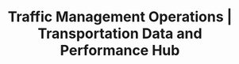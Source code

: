 ---
layout: fullscreen-map
title: Traffic Management Operations | Transportation Data and Performance Hub 
title_short: Traffic Management Ops
description: 
custom_js:
- leaflet.extra-markers.min
- param-handler
- ops-map.layers-config
- state-plane-convert
- ops-map
custom_css:
- leaflet.extra-markers.min
- dashboard
- fullscreen-map
---